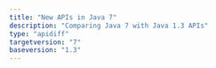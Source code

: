 ```yaml
---
title: "New APIs in Java 7"
description: "Comparing Java 7 with Java 1.3 APIs"
type: "apidiff"
targetversion: "7"
baseversion: "1.3"
---
```

